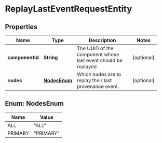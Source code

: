 # ReplayLastEventRequestEntity

## Properties
Name | Type | Description | Notes
------------ | ------------- | ------------- | -------------
**componentId** | **String** | The UUID of the component whose last event should be replayed. |  [optional]
**nodes** | [**NodesEnum**](#NodesEnum) | Which nodes are to replay their last provenance event. |  [optional]

<a name="NodesEnum"></a>
## Enum: NodesEnum
Name | Value
---- | -----
ALL | &quot;ALL&quot;
PRIMARY | &quot;PRIMARY&quot;
